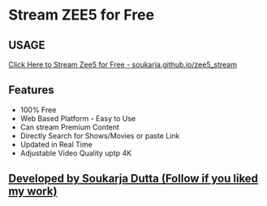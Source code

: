 # Stream ZEE5 for Free

## USAGE
<a href="https://soukarja.github.io/zee5_stream/">Click Here to Stream Zee5 for Free - soukarja.github.io/zee5_stream</a>

## Features

* 100% Free 
* Web Based Platform - Easy to Use
* Can stream Premium Content
* Directly Search for Shows/Movies or paste Link
* Updated in Real Time
* Adjustable Video Quality uptp 4K


## <a href="https://github.com/soukarja">Developed by Soukarja Dutta (Follow if you liked my work)</a>
